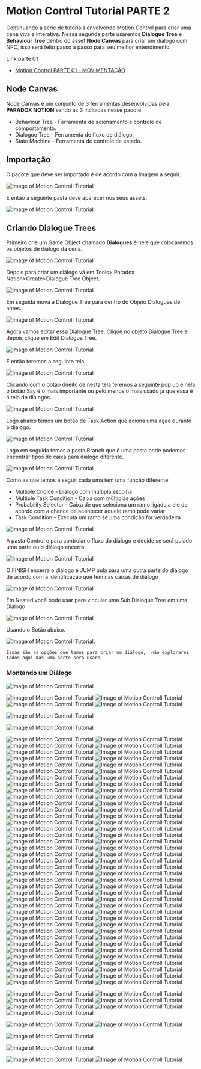 #  Motion Control Tutorial PARTE 2

Continuando a série de tutoriais envolvendo Motion Control para criar uma cena viva e interativa. Nessa segunda parte usaremos **Dialogue Tree** e **Behaviour Tree** dentro do asset **Node Canvas** para criar um diálogo com NPC, isso será feito passo a passo para seu melhor entendimento.

Link parte 01
* [Motion Control PARTE 01 - MOVIMENTAÇÃO](https://github.com/feldavol/unity_tutorials/tree/master/motion_control_polygon/part01)

##  Node Canvas
  Node Canvas é um conjunto de 3 ferramentas desenvolvidas pela **PARADOX NOTION** sendo as 3 incluídas nesse pacote.
* Behaviour Tree - Ferramenta de acionamento e controle de comportamento.
* Dialogue Tree - Ferramenta de fluxo de diálogo.
* State Machine - Ferramenta de controle de estado.

## Importação

O pacote que deve ser importado é de acordo com a imagem a seguir.

![Image of Motion Controll Tutorial](https://raw.githubusercontent.com/feldavol/unity_tutorials/master/motion_control_polygon/images/part02/01.PNG)

E então a seguinte pasta deve aparecer nos seus assets.

![Image of Motion Controll Tutorial](https://raw.githubusercontent.com/feldavol/unity_tutorials/master/motion_control_polygon/images/part02/02.PNG)

## Criando Dialogue Trees

Primeiro crie um Game Object chamado **Dialogues** é nele que colocaremos os objetos de diálogo da cena.

![Image of Motion Controll Tutorial](https://raw.githubusercontent.com/feldavol/unity_tutorials/master/motion_control_polygon/images/part02/03.PNG)

Depois para criar um diálogo vá em Tools> Paradox Notion>Create>Dialogue Tree Object.

![Image of Motion Controll Tutorial](https://raw.githubusercontent.com/feldavol/unity_tutorials/master/motion_control_polygon/images/part02/04.PNG)

Em seguida mova a Dialogue Tree para dentro do Objeto Dialogues de antes.

![Image of Motion Controll Tutorial](https://raw.githubusercontent.com/feldavol/unity_tutorials/master/motion_control_polygon/images/part02/05.PNG)

Agora vamos editar essa Dialogue Tree. Clique no objeto Dialogue Tree e depois clique em Edit Dialogue Tree.

![Image of Motion Controll Tutorial](https://raw.githubusercontent.com/feldavol/unity_tutorials/master/motion_control_polygon/images/part02/06.PNG)

E então teremos a seguinte tela.

![Image of Motion Controll Tutorial](https://raw.githubusercontent.com/feldavol/unity_tutorials/master/motion_control_polygon/images/part02/08.PNG)

 Clicando com o botão direito de nesta tela teremos a seguinte pop up e nela o botão Say é o mais importante ou pelo menos o mais usado já que essa é a tela de diálogos.

![Image of Motion Controll Tutorial](https://raw.githubusercontent.com/feldavol/unity_tutorials/master/motion_control_polygon/images/part02/09.PNG)

Logo abaixo temos um botão de Task Action que aciona uma ação durante o diálogo.

![Image of Motion Controll Tutorial](https://raw.githubusercontent.com/feldavol/unity_tutorials/master/motion_control_polygon/images/part02/10.PNG)

Logo em seguida temos a pasta Branch que é uma pasta onde podemos encontrar tipos de caixa para diálogo diferente.

![Image of Motion Controll Tutorial](https://raw.githubusercontent.com/feldavol/unity_tutorials/master/motion_control_polygon/images/part02/11.PNG)

Como as que temos a seguir cada uma tem uma função diferente:
* Multiple Choice  - Diálogo com múltipla escolha
* Multiple Task Condition - Caixa com múltiplas ações
* Probability Selector - Caixa de que seleciona um ramo ligado a ele de acordo com a chance de acontecer aquele ramo pode variar 
* Task Condition - Executa um ramo se uma condição for verdadeira

![Image of Motion Controll Tutorial](https://raw.githubusercontent.com/feldavol/unity_tutorials/master/motion_control_polygon/images/part02/11a.PNG)

A pasta Control e para controlar o fluxo do diálogo e decide se será pulado uma parte ou o diálogo encerra.

![Image of Motion Controll Tutorial](https://raw.githubusercontent.com/feldavol/unity_tutorials/master/motion_control_polygon/images/part02/12.PNG)

O FINISH encerra o diálogo e JUMP pula para uma outra parte do diálogo de acordo com a identificação que tem nas caixas de diálogo

![Image of Motion Controll Tutorial](https://raw.githubusercontent.com/feldavol/unity_tutorials/master/motion_control_polygon/images/part02/12a.PNG)

Em Nested você pode usar  para vincular uma Sub Dialogue Tree em uma Diálogo

![Image of Motion Controll Tutorial](https://raw.githubusercontent.com/feldavol/unity_tutorials/master/motion_control_polygon/images/part02/13.PNG)

Usando o Botão abaixo.

![Image of Motion Controll Tutorial](https://raw.githubusercontent.com/feldavol/unity_tutorials/master/motion_control_polygon/images/part02/13a.PNG).

` Essas são as opções que temos para criar um diálogo,  não explorarei todos aqui mas uma parte será usada `

### Montando um Diálogo







![Image of Motion Controll Tutorial](https://raw.githubusercontent.com/feldavol/unity_tutorials/master/motion_control_polygon/images/part02/14.PNG)

![Image of Motion Controll Tutorial](https://raw.githubusercontent.com/feldavol/unity_tutorials/master/motion_control_polygon/images/part02/14a.PNG)
![Image of Motion Controll Tutorial](https://raw.githubusercontent.com/feldavol/unity_tutorials/master/motion_control_polygon/images/part02/14b.PNG)
![Image of Motion Controll Tutorial](https://raw.githubusercontent.com/feldavol/unity_tutorials/master/motion_control_polygon/images/part02/14c.PNG)
![Image of Motion Controll Tutorial](https://raw.githubusercontent.com/feldavol/unity_tutorials/master/motion_control_polygon/images/part02/15.PNG)

![Image of Motion Controll Tutorial](https://raw.githubusercontent.com/feldavol/unity_tutorials/master/motion_control_polygon/images/part02/07.PNG)

![Image of Motion Controll Tutorial](https://raw.githubusercontent.com/feldavol/unity_tutorials/master/motion_control_polygon/images/part02/15a.PNG)


![Image of Motion Controll Tutorial](https://raw.githubusercontent.com/feldavol/unity_tutorials/master/motion_control_polygon/images/part02/16.PNG)
![Image of Motion Controll Tutorial](https://raw.githubusercontent.com/feldavol/unity_tutorials/master/motion_control_polygon/images/part02/16a.PNG)
![Image of Motion Controll Tutorial](https://raw.githubusercontent.com/feldavol/unity_tutorials/master/motion_control_polygon/images/part02/16b.PNG)
![Image of Motion Controll Tutorial](https://raw.githubusercontent.com/feldavol/unity_tutorials/master/motion_control_polygon/images/part02/16c.PNG)
![Image of Motion Controll Tutorial](https://raw.githubusercontent.com/feldavol/unity_tutorials/master/motion_control_polygon/images/part02/16d.PNG)
![Image of Motion Controll Tutorial](https://raw.githubusercontent.com/feldavol/unity_tutorials/master/motion_control_polygon/images/part02/16e.PNG)
![Image of Motion Controll Tutorial](https://raw.githubusercontent.com/feldavol/unity_tutorials/master/motion_control_polygon/images/part02/16f.PNG)
![Image of Motion Controll Tutorial](https://raw.githubusercontent.com/feldavol/unity_tutorials/master/motion_control_polygon/images/part02/17.PNG)
![Image of Motion Controll Tutorial](https://raw.githubusercontent.com/feldavol/unity_tutorials/master/motion_control_polygon/images/part02/18.PNG)
![Image of Motion Controll Tutorial](https://raw.githubusercontent.com/feldavol/unity_tutorials/master/motion_control_polygon/images/part02/19.PNG)
![Image of Motion Controll Tutorial](https://raw.githubusercontent.com/feldavol/unity_tutorials/master/motion_control_polygon/images/part02/19a.PNG)
![Image of Motion Controll Tutorial](https://raw.githubusercontent.com/feldavol/unity_tutorials/master/motion_control_polygon/images/part02/19b.PNG)
![Image of Motion Controll Tutorial](https://raw.githubusercontent.com/feldavol/unity_tutorials/master/motion_control_polygon/images/part02/19c.PNG)
![Image of Motion Controll Tutorial](https://raw.githubusercontent.com/feldavol/unity_tutorials/master/motion_control_polygon/images/part02/19d.PNG)
![Image of Motion Controll Tutorial](https://raw.githubusercontent.com/feldavol/unity_tutorials/master/motion_control_polygon/images/part02/20a.PNG)
![Image of Motion Controll Tutorial](https://raw.githubusercontent.com/feldavol/unity_tutorials/master/motion_control_polygon/images/part02/20ab.PNG)
![Image of Motion Controll Tutorial](https://raw.githubusercontent.com/feldavol/unity_tutorials/master/motion_control_polygon/images/part02/20c.PNG)
![Image of Motion Controll Tutorial](https://raw.githubusercontent.com/feldavol/unity_tutorials/master/motion_control_polygon/images/part02/21.PNG)
![Image of Motion Controll Tutorial](https://raw.githubusercontent.com/feldavol/unity_tutorials/master/motion_control_polygon/images/part02/22.PNG)
![Image of Motion Controll Tutorial](https://raw.githubusercontent.com/feldavol/unity_tutorials/master/motion_control_polygon/images/part02/22a.PNG)
![Image of Motion Controll Tutorial](https://raw.githubusercontent.com/feldavol/unity_tutorials/master/motion_control_polygon/images/part02/22b.PNG)
![Image of Motion Controll Tutorial](https://raw.githubusercontent.com/feldavol/unity_tutorials/master/motion_control_polygon/images/part02/22c.PNG)
![Image of Motion Controll Tutorial](https://raw.githubusercontent.com/feldavol/unity_tutorials/master/motion_control_polygon/images/part02/22d.PNG)
![Image of Motion Controll Tutorial](https://raw.githubusercontent.com/feldavol/unity_tutorials/master/motion_control_polygon/images/part02/23.PNG)
![Image of Motion Controll Tutorial](https://raw.githubusercontent.com/feldavol/unity_tutorials/master/motion_control_polygon/images/part02/23a.PNG)
![Image of Motion Controll Tutorial](https://raw.githubusercontent.com/feldavol/unity_tutorials/master/motion_control_polygon/images/part02/23b.PNG)
![Image of Motion Controll Tutorial](https://raw.githubusercontent.com/feldavol/unity_tutorials/master/motion_control_polygon/images/part02/24.PNG)
![Image of Motion Controll Tutorial](https://raw.githubusercontent.com/feldavol/unity_tutorials/master/motion_control_polygon/images/part02/24a.PNG)
![Image of Motion Controll Tutorial](https://raw.githubusercontent.com/feldavol/unity_tutorials/master/motion_control_polygon/images/part02/24b.PNG)
![Image of Motion Controll Tutorial](https://raw.githubusercontent.com/feldavol/unity_tutorials/master/motion_control_polygon/images/part02/24c.PNG)
![Image of Motion Controll Tutorial](https://raw.githubusercontent.com/feldavol/unity_tutorials/master/motion_control_polygon/images/part02/24d.PNG)
![Image of Motion Controll Tutorial](https://raw.githubusercontent.com/feldavol/unity_tutorials/master/motion_control_polygon/images/part02/24e.PNG)
![Image of Motion Controll Tutorial](https://raw.githubusercontent.com/feldavol/unity_tutorials/master/motion_control_polygon/images/part02/25.PNG)
![Image of Motion Controll Tutorial](https://raw.githubusercontent.com/feldavol/unity_tutorials/master/motion_control_polygon/images/part02/25a.PNG)
![Image of Motion Controll Tutorial](https://raw.githubusercontent.com/feldavol/unity_tutorials/master/motion_control_polygon/images/part02/25b.PNG)
![Image of Motion Controll Tutorial](https://raw.githubusercontent.com/feldavol/unity_tutorials/master/motion_control_polygon/images/part02/25c.PNG)
![Image of Motion Controll Tutorial](https://raw.githubusercontent.com/feldavol/unity_tutorials/master/motion_control_polygon/images/part02/25d.PNG)
![Image of Motion Controll Tutorial](https://raw.githubusercontent.com/feldavol/unity_tutorials/master/motion_control_polygon/images/part02/25e.PNG)
![Image of Motion Controll Tutorial](https://raw.githubusercontent.com/feldavol/unity_tutorials/master/motion_control_polygon/images/part02/25f.PNG)
![Image of Motion Controll Tutorial](https://raw.githubusercontent.com/feldavol/unity_tutorials/master/motion_control_polygon/images/part02/25h.PNG)
![Image of Motion Controll Tutorial](https://raw.githubusercontent.com/feldavol/unity_tutorials/master/motion_control_polygon/images/part02/25i.PNG)
![Image of Motion Controll Tutorial](https://raw.githubusercontent.com/feldavol/unity_tutorials/master/motion_control_polygon/images/part02/26.PNG)
![Image of Motion Controll Tutorial](https://raw.githubusercontent.com/feldavol/unity_tutorials/master/motion_control_polygon/images/part02/26a.PNG)
![Image of Motion Controll Tutorial](https://raw.githubusercontent.com/feldavol/unity_tutorials/master/motion_control_polygon/images/part02/26b.PNG)
![Image of Motion Controll Tutorial](https://raw.githubusercontent.com/feldavol/unity_tutorials/master/motion_control_polygon/images/part02/26c.PNG)
![Image of Motion Controll Tutorial](https://raw.githubusercontent.com/feldavol/unity_tutorials/master/motion_control_polygon/images/part02/26d.PNG)
![Image of Motion Controll Tutorial](https://raw.githubusercontent.com/feldavol/unity_tutorials/master/motion_control_polygon/images/part02/26e.PNG)
![Image of Motion Controll Tutorial](https://raw.githubusercontent.com/feldavol/unity_tutorials/master/motion_control_polygon/images/part02/26f.PNG)
![Image of Motion Controll Tutorial](https://raw.githubusercontent.com/feldavol/unity_tutorials/master/motion_control_polygon/images/part02/26g.PNG)
![Image of Motion Controll Tutorial](https://raw.githubusercontent.com/feldavol/unity_tutorials/master/motion_control_polygon/images/part02/26h.PNG)
![Image of Motion Controll Tutorial](https://raw.githubusercontent.com/feldavol/unity_tutorials/master/motion_control_polygon/images/part02/26i.PNG)
![Image of Motion Controll Tutorial](https://raw.githubusercontent.com/feldavol/unity_tutorials/master/motion_control_polygon/images/part02/26j.PNG)
![Image of Motion Controll Tutorial](https://raw.githubusercontent.com/feldavol/unity_tutorials/master/motion_control_polygon/images/part02/26k.PNG)
![Image of Motion Controll Tutorial](https://raw.githubusercontent.com/feldavol/unity_tutorials/master/motion_control_polygon/images/part02/26l.PNG)
![Image of Motion Controll Tutorial](https://raw.githubusercontent.com/feldavol/unity_tutorials/master/motion_control_polygon/images/part02/26m.PNG)
![Image of Motion Controll Tutorial](https://raw.githubusercontent.com/feldavol/unity_tutorials/master/motion_control_polygon/images/part02/26n.PNG)
![Image of Motion Controll Tutorial](https://raw.githubusercontent.com/feldavol/unity_tutorials/master/motion_control_polygon/images/part02/26o.PNG)
![Image of Motion Controll Tutorial](https://raw.githubusercontent.com/feldavol/unity_tutorials/master/motion_control_polygon/images/part02/26p.PNG)
![Image of Motion Controll Tutorial](https://raw.githubusercontent.com/feldavol/unity_tutorials/master/motion_control_polygon/images/part02/26q.PNG)
![Image of Motion Controll Tutorial](https://raw.githubusercontent.com/feldavol/unity_tutorials/master/motion_control_polygon/images/part02/27.PNG)
![Image of Motion Controll Tutorial](https://raw.githubusercontent.com/feldavol/unity_tutorials/master/motion_control_polygon/images/part02/27a.PNG)
![Image of Motion Controll Tutorial](https://raw.githubusercontent.com/feldavol/unity_tutorials/master/motion_control_polygon/images/part02/27b.PNG)
![Image of Motion Controll Tutorial](https://raw.githubusercontent.com/feldavol/unity_tutorials/master/motion_control_polygon/images/part02/27c.PNG)
![Image of Motion Controll Tutorial](https://raw.githubusercontent.com/feldavol/unity_tutorials/master/motion_control_polygon/images/part02/27d.PNG)
![Image of Motion Controll Tutorial](https://raw.githubusercontent.com/feldavol/unity_tutorials/master/motion_control_polygon/images/part02/28.PNG)
![Image of Motion Controll Tutorial](https://raw.githubusercontent.com/feldavol/unity_tutorials/master/motion_control_polygon/images/part02/29.PNG)
![Image of Motion Controll Tutorial](https://raw.githubusercontent.com/feldavol/unity_tutorials/master/motion_control_polygon/images/part02/29a.PNG)
![Image of Motion Controll Tutorial](https://raw.githubusercontent.com/feldavol/unity_tutorials/master/motion_control_polygon/images/part02/29b.PNG)
![Image of Motion Controll Tutorial](https://raw.githubusercontent.com/feldavol/unity_tutorials/master/motion_control_polygon/images/part02/29c.PNG)
![Image of Motion Controll Tutorial](https://raw.githubusercontent.com/feldavol/unity_tutorials/master/motion_control_polygon/images/part02/29d.PNG)
![Image of Motion Controll Tutorial](https://raw.githubusercontent.com/feldavol/unity_tutorials/master/motion_control_polygon/images/part02/30.PNG)
![Image of Motion Controll Tutorial](https://raw.githubusercontent.com/feldavol/unity_tutorials/master/motion_control_polygon/images/part02/30a.PNG)
![Image of Motion Controll Tutorial](https://raw.githubusercontent.com/feldavol/unity_tutorials/master/motion_control_polygon/images/part02/30b.PNG)
![Image of Motion Controll Tutorial](https://raw.githubusercontent.com/feldavol/unity_tutorials/master/motion_control_polygon/images/part02/30c.PNG)
![Image of Motion Controll Tutorial](https://raw.githubusercontent.com/feldavol/unity_tutorials/master/motion_control_polygon/images/part02/30d.PNG)
![Image of Motion Controll Tutorial](https://raw.githubusercontent.com/feldavol/unity_tutorials/master/motion_control_polygon/images/part02/30e.PNG)
![Image of Motion Controll Tutorial](https://raw.githubusercontent.com/feldavol/unity_tutorials/master/motion_control_polygon/images/part02/30f.PNG)
![Image of Motion Controll Tutorial](https://raw.githubusercontent.com/feldavol/unity_tutorials/master/motion_control_polygon/images/part02/31.PNG)

![Image of Motion Controll Tutorial](https://raw.githubusercontent.com/feldavol/unity_tutorials/master/motion_control_polygon/images/part02/31a.PNG)
![Image of Motion Controll Tutorial](https://raw.githubusercontent.com/feldavol/unity_tutorials/master/motion_control_polygon/images/part02/31b.PNG)
![Image of Motion Controll Tutorial](https://raw.githubusercontent.com/feldavol/unity_tutorials/master/motion_control_polygon/images/part02/31c.PNG)
![Image of Motion Controll Tutorial](https://raw.githubusercontent.com/feldavol/unity_tutorials/master/motion_control_polygon/images/part02/31d.PNG)
![Image of Motion Controll Tutorial](https://raw.githubusercontent.com/feldavol/unity_tutorials/master/motion_control_polygon/images/part02/31e.PNG)
![Image of Motion Controll Tutorial](https://raw.githubusercontent.com/feldavol/unity_tutorials/master/motion_control_polygon/images/part02/32.PNG)
![Image of Motion Controll Tutorial](https://raw.githubusercontent.com/feldavol/unity_tutorials/master/motion_control_polygon/images/part02/32a.PNG)

![Image of Motion Controll Tutorial](https://raw.githubusercontent.com/feldavol/unity_tutorials/master/motion_control_polygon/images/part02/32b.PNG)
![Image of Motion Controll Tutorial](https://raw.githubusercontent.com/feldavol/unity_tutorials/master/motion_control_polygon/images/part02/32c.PNG)

![Image of Motion Controll Tutorial](https://raw.githubusercontent.com/feldavol/unity_tutorials/master/motion_control_polygon/images/part02/33.PNG)

![Image of Motion Controll Tutorial](https://raw.githubusercontent.com/feldavol/unity_tutorials/master/motion_control_polygon/images/part02/34.PNG)

![Image of Motion Controll Tutorial](https://raw.githubusercontent.com/feldavol/unity_tutorials/master/motion_control_polygon/images/part02/35a.PNG)
![Image of Motion Controll Tutorial](https://raw.githubusercontent.com/feldavol/unity_tutorials/master/motion_control_polygon/images/part02/35.PNG)







